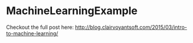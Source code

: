 # MachineLearningExample
Checkout the full post here: http://blog.clairvoyantsoft.com/2015/03/intro-to-machine-learning/
